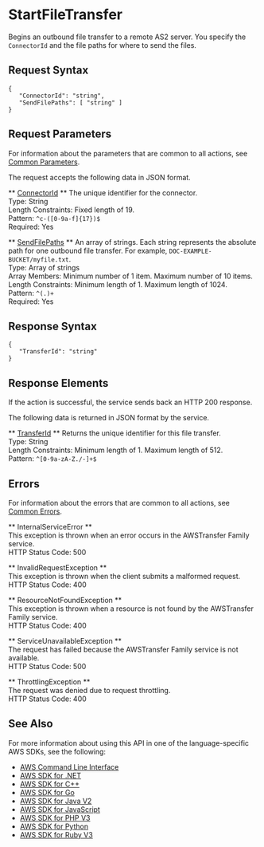 # StartFileTransfer<a name="API_StartFileTransfer"></a>

Begins an outbound file transfer to a remote AS2 server\. You specify the `ConnectorId` and the file paths for where to send the files\. 

## Request Syntax<a name="API_StartFileTransfer_RequestSyntax"></a>

```
{
   "ConnectorId": "string",
   "SendFilePaths": [ "string" ]
}
```

## Request Parameters<a name="API_StartFileTransfer_RequestParameters"></a>

For information about the parameters that are common to all actions, see [Common Parameters](CommonParameters.md)\.

The request accepts the following data in JSON format\.

 ** [ConnectorId](#API_StartFileTransfer_RequestSyntax) **   <a name="TransferFamily-StartFileTransfer-request-ConnectorId"></a>
The unique identifier for the connector\.   
Type: String  
Length Constraints: Fixed length of 19\.  
Pattern: `^c-([0-9a-f]{17})$`   
Required: Yes

 ** [SendFilePaths](#API_StartFileTransfer_RequestSyntax) **   <a name="TransferFamily-StartFileTransfer-request-SendFilePaths"></a>
An array of strings\. Each string represents the absolute path for one outbound file transfer\. For example, ` DOC-EXAMPLE-BUCKET/myfile.txt `\.   
Type: Array of strings  
Array Members: Minimum number of 1 item\. Maximum number of 10 items\.  
Length Constraints: Minimum length of 1\. Maximum length of 1024\.  
Pattern: `^(.)+`   
Required: Yes

## Response Syntax<a name="API_StartFileTransfer_ResponseSyntax"></a>

```
{
   "TransferId": "string"
}
```

## Response Elements<a name="API_StartFileTransfer_ResponseElements"></a>

If the action is successful, the service sends back an HTTP 200 response\.

The following data is returned in JSON format by the service\.

 ** [TransferId](#API_StartFileTransfer_ResponseSyntax) **   <a name="TransferFamily-StartFileTransfer-response-TransferId"></a>
Returns the unique identifier for this file transfer\.   
Type: String  
Length Constraints: Minimum length of 1\. Maximum length of 512\.  
Pattern: `^[0-9a-zA-Z./-]+$` 

## Errors<a name="API_StartFileTransfer_Errors"></a>

For information about the errors that are common to all actions, see [Common Errors](CommonErrors.md)\.

 ** InternalServiceError **   
This exception is thrown when an error occurs in the AWSTransfer Family service\.  
HTTP Status Code: 500

 ** InvalidRequestException **   
This exception is thrown when the client submits a malformed request\.  
HTTP Status Code: 400

 ** ResourceNotFoundException **   
This exception is thrown when a resource is not found by the AWSTransfer Family service\.  
HTTP Status Code: 400

 ** ServiceUnavailableException **   
The request has failed because the AWSTransfer Family service is not available\.  
HTTP Status Code: 500

 ** ThrottlingException **   
The request was denied due to request throttling\.  
HTTP Status Code: 400

## See Also<a name="API_StartFileTransfer_SeeAlso"></a>

For more information about using this API in one of the language\-specific AWS SDKs, see the following:
+  [AWS Command Line Interface](https://docs.aws.amazon.com/goto/aws-cli/transfer-2018-11-05/StartFileTransfer) 
+  [AWS SDK for \.NET](https://docs.aws.amazon.com/goto/DotNetSDKV3/transfer-2018-11-05/StartFileTransfer) 
+  [AWS SDK for C\+\+](https://docs.aws.amazon.com/goto/SdkForCpp/transfer-2018-11-05/StartFileTransfer) 
+  [AWS SDK for Go](https://docs.aws.amazon.com/goto/SdkForGoV1/transfer-2018-11-05/StartFileTransfer) 
+  [AWS SDK for Java V2](https://docs.aws.amazon.com/goto/SdkForJavaV2/transfer-2018-11-05/StartFileTransfer) 
+  [AWS SDK for JavaScript](https://docs.aws.amazon.com/goto/AWSJavaScriptSDK/transfer-2018-11-05/StartFileTransfer) 
+  [AWS SDK for PHP V3](https://docs.aws.amazon.com/goto/SdkForPHPV3/transfer-2018-11-05/StartFileTransfer) 
+  [AWS SDK for Python](https://docs.aws.amazon.com/goto/boto3/transfer-2018-11-05/StartFileTransfer) 
+  [AWS SDK for Ruby V3](https://docs.aws.amazon.com/goto/SdkForRubyV3/transfer-2018-11-05/StartFileTransfer) 